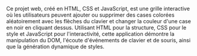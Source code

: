 Ce projet web, créé en HTML, CSS et JavaScript, est une grille interactive où les utilisateurs peuvent ajouter ou supprimer des cases colorées aléatoirement avec les flèches du clavier et changer la couleur d'une case en noir en cliquant dessus. 
Utilisant HTML pour la structure, CSS pour le style et JavaScript pour l'interactivité, cette application démontre la manipulation du DOM, l'écoute d'événements de clavier et de souris, ainsi que la génération dynamique de styles.
